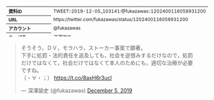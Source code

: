 <table style="font-size: 9pt; width: 610px; margin-bottom: 20px; height: 80px;">
<tbody>
    <tr>
        <th align=left>資料ID</th>
        <td align=left>TWEET::2019-12-05_103141:@fukazawas::1202400116058931200</td>
    </tr>
    <tr>
        <th align=left>URL</th>
        <td align=left>https://twitter.com/fukazawas/status/1202400116058931200</td>
    </tr>
    <tr>
        <th align=left>アカウント</th>
        <td align=left>@fukazawas</td>
    </tr>
    <tr>
        <th align=left>ユーザ名</th>
        <td align=left>深澤諭史</td>
    </tr>
    <tr>
        <th align=left>ツイートの記録日時</th>
        <td align=left>created_at 2022-08-24_1054</td>
    </tr>
</tbody>
</table>
<blockquote class="twitter-tweet" data-width="450"  data-lang="ja"><p lang="ja" dir="ltr">そうそう，ＤＶ，モラハラ，ストーカー事案で顕著。<br>下手に処罰・法的責任を追及しても，社会を逆恨みするだけなので，処罰だけではなくて，社会だけではなくて本人のためにも，適切な治療が必要ですね。<br>（・∀・；） <a href="https://t.co/8axH6r3ucl">https://t.co/8axH6r3ucl</a></p>&mdash; 深澤諭史 (@fukazawas) <a href="https://twitter.com/fukazawas/status/1202400116058931200?ref_src=twsrc%5Etfw">December 5, 2019</a></blockquote>
<script async src="https://platform.twitter.com/widgets.js" charset="utf-8"></script>


